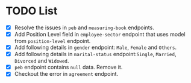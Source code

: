 # TODO List

- [x] Resolve the issues in `peb` and `measuring-book` endpoints.
- [x] Add Position Level field in `employee-sector` endpoint that uses model from `position-level` endpoint.
- [x] Add following details in `gender` endpoint: `Male`, `Female` and `Others`.
- [x] Add following details in `marital-status` endpoint:`Single`, `Married`, `Divorced` and `Widowed`.
- [x] `peb` endpoint contains `null` data. Remove it.
- [x] Checkout the error in `agreement` endpoint.

